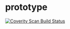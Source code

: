 # prototype

<a href="https://scan.coverity.com/projects/prototype">
  <img alt="Coverity Scan Build Status"
       src="https://scan.coverity.com/projects/19154/badge.svg"/>
</a>
